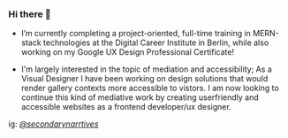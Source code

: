 ### Hi there 👋


-   I’m currently completing a project-oriented, full-time training in MERN-stack technologies 
    at the Digital Career Institute in Berlin, while also working on my Google UX Design Professional Certificate!

-   I'm largely interested in the topic of mediation and accessibility; As a Visual Designer I have been working on design solutions that would render gallery         contexts more accessible to vistors. I am now looking to continue this kind of mediative work by creating userfriendly and accessible websites as a frontend       developer/ux designer.     

ig: *[@secondarynarrtives](https://www.instagram.com/secondarynarratives/?hl=en)*

